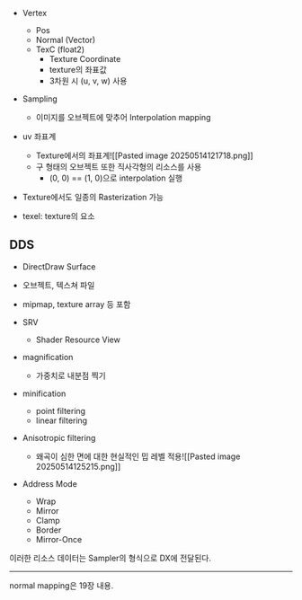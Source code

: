 - Vertex
	- Pos
	- Normal (Vector)
	- TexC (float2)
		- Texture Coordinate
		- texture의 좌표값
		- 3차원 시 (u, v, w) 사용
- Sampling
	- 이미지를 오브젝트에 맞추어 Interpolation mapping

- uv 좌표계
	- Texture에서의 좌표계![[Pasted image 20250514121718.png]]
	- 구 형태의 오브젝트 또한 직사각형의 리소스를 사용
		- (0, 0) == (1, 0)으로 interpolation 실행

- Texture에서도 일종의 Rasterization 가능
- texel: texture의 요소
## DDS
- DirectDraw Surface
- 오브젝트, 텍스쳐 파일
- mipmap, texture array 등 포함

- SRV
	- Shader Resource View

- magnification
	- 가중치로 내분점 찍기
- minification
	- point filtering
	- linear filtering
- Anisotropic filtering
	- 왜곡이 심한 면에 대한 현실적인 밉 레벨 적용![[Pasted image 20250514125215.png]]
- Address Mode
	- Wrap
	- Mirror
	- Clamp
	- Border
	- Mirror-Once

이러한 리소스 데이터는 Sampler의 형식으로 DX에 전달된다.

---

normal mapping은 19장 내용.
